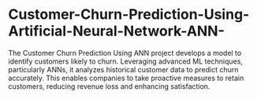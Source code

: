 # Customer-Churn-Prediction-Using-Artificial-Neural-Network-ANN-
The Customer Churn Prediction Using ANN project develops a model to identify customers likely to churn. Leveraging advanced ML techniques, particularly ANNs, it analyzes historical customer data to predict churn accurately. This enables companies to take proactive measures to retain customers, reducing revenue loss and enhancing satisfaction.
